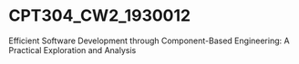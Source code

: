 # CPT304_CW2_1930012
Efficient Software Development through Component-Based Engineering: A Practical Exploration and Analysis

